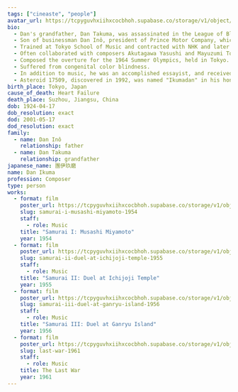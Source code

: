 ```yaml
---
tags: ["cineaste", "people"]
avatar_url: https://tcpyguvhxiihxcocbhoh.supabase.co/storage/v1/object/public/godzilla-cineaste-public/content/people/dan-ikuma/dan-ikuma.jpg
bio:
  - Dan's grandfather, Dan Takuma, was assassinated in the League of Blood incident in 1932. The incident and its aftermath inspired Dan to become a composer.
  - Son of businessman Dan Inô, president of Prince Motor Company, which later became Nissan.
  - Trained at Tokyo School of Music and contracted with NHK and later Toho.
  - Often collaborated with composers Akutagawa Yasushi and Mayuzumi Toshirô on concerts to debut their works.
  - Composed the overture for the 1964 Summer Olympics, held in Tokyo.
  - Suffered from congenital color blindness.
  - In addition to music, he was an accomplished essayist, and received the Yomiuri Prize for Literature in 1968.
  - Asteroid 17509, discovered in 1992, was named "Ikumadan" in his honor.
birth_place: Tokyo, Japan
cause_of_death: Heart Failure
death_place: Suzhou, Jiangsu, China
dob: 1924-04-17
dob_resolution: exact
dod: 2001-05-17
dod_resolution: exact
family:
  - name: Dan Inô
    relationship: father
  - name: Dan Takuma
    relationship: grandfather
japanese_name: 團伊玖磨
name: Dan Ikuma
profession: Composer
type: person
works:
  - format: film
    poster_url: https://tcpyguvhxiihxcocbhoh.supabase.co/storage/v1/object/public/godzilla-cineaste-public/content/films/samurai-i-musashi-miyamoto-1954/posters/samurai-i-musashi-miyamoto-1954.jpg
    slug: samurai-i-musashi-miyamoto-1954
    staff:
      - role: Music
    title: "Samurai I: Musashi Miyamoto"
    year: 1954
  - format: film
    poster_url: https://tcpyguvhxiihxcocbhoh.supabase.co/storage/v1/object/public/godzilla-cineaste-public/content/films/samurai-ii-duel-at-ichijoji-temple-1955/posters/samurai-ii-duel-at-ichijoji-temple-1955.jpg
    slug: samurai-ii-duel-at-ichijoji-temple-1955
    staff:
      - role: Music
    title: "Samurai II: Duel at Ichijoji Temple"
    year: 1955
  - format: film
    poster_url: https://tcpyguvhxiihxcocbhoh.supabase.co/storage/v1/object/public/godzilla-cineaste-public/content/films/samurai-iii-duel-at-ganryu-island-1956/posters/samurai-iii-duel-at-ganryu-island-1956.jpg
    slug: samurai-iii-duel-at-ganryu-island-1956
    staff:
      - role: Music
    title: "Samurai III: Duel at Ganryu Island"
    year: 1956
  - format: film
    poster_url: https://tcpyguvhxiihxcocbhoh.supabase.co/storage/v1/object/public/godzilla-cineaste-public/content/films/last-war-1961/posters/last-war-1961.jpg
    slug: last-war-1961
    staff:
      - role: Music
    title: The Last War
    year: 1961
---
```

